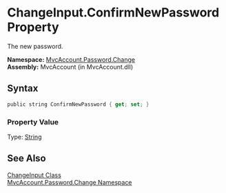 ChangeInput.ConfirmNewPassword Property
=======================================
The new password.

**Namespace:** [MvcAccount.Password.Change][1]  
**Assembly:** MvcAccount (in MvcAccount.dll)

Syntax
------

```csharp
public string ConfirmNewPassword { get; set; }
```

### Property Value
Type: [String][2]

See Also
--------
[ChangeInput Class][3]  
[MvcAccount.Password.Change Namespace][1]  

[1]: ../README.md
[2]: http://msdn.microsoft.com/en-us/library/s1wwdcbf
[3]: README.md
